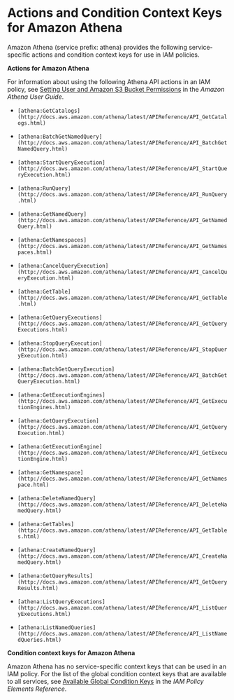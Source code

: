 # Actions and Condition Context Keys for Amazon Athena<a name="list_athena"></a>

Amazon Athena \(service prefix: athena\) provides the following service\-specific actions and condition context keys for use in IAM policies\.

**Actions for Amazon Athena**

For information about using the following Athena API actions in an IAM policy, see [Setting User and Amazon S3 Bucket Permissions](http://alpha-docs-aws.amazon.com/athena/latest/ug/access.html) in the *Amazon Athena User Guide*\.

+ `[athena:GetCatalogs](http://docs.aws.amazon.com/athena/latest/APIReference/API_GetCatalogs.html)`

+ `[athena:BatchGetNamedQuery](http://docs.aws.amazon.com/athena/latest/APIReference/API_BatchGetNamedQuery.html)`

+ `[athena:StartQueryExecution](http://docs.aws.amazon.com/athena/latest/APIReference/API_StartQueryExecution.html)`

+ `[athena:RunQuery](http://docs.aws.amazon.com/athena/latest/APIReference/API_RunQuery.html)`

+ `[athena:GetNamedQuery](http://docs.aws.amazon.com/athena/latest/APIReference/API_GetNamedQuery.html)`

+ `[athena:GetNamespaces](http://docs.aws.amazon.com/athena/latest/APIReference/API_GetNamespaces.html)`

+ `[athena:CancelQueryExecution](http://docs.aws.amazon.com/athena/latest/APIReference/API_CancelQueryExecution.html)`

+ `[athena:GetTable](http://docs.aws.amazon.com/athena/latest/APIReference/API_GetTable.html)`

+ `[athena:GetQueryExecutions](http://docs.aws.amazon.com/athena/latest/APIReference/API_GetQueryExecutions.html)`

+ `[athena:StopQueryExecution](http://docs.aws.amazon.com/athena/latest/APIReference/API_StopQueryExecution.html)`

+ `[athena:BatchGetQueryExecution](http://docs.aws.amazon.com/athena/latest/APIReference/API_BatchGetQueryExecution.html)`

+ `[athena:GetExecutionEngines](http://docs.aws.amazon.com/athena/latest/APIReference/API_GetExecutionEngines.html)`

+ `[athena:GetQueryExecution](http://docs.aws.amazon.com/athena/latest/APIReference/API_GetQueryExecution.html)`

+ `[athena:GetExecutionEngine](http://docs.aws.amazon.com/athena/latest/APIReference/API_GetExecutionEngine.html)`

+ `[athena:GetNamespace](http://docs.aws.amazon.com/athena/latest/APIReference/API_GetNamespace.html)`

+ `[athena:DeleteNamedQuery](http://docs.aws.amazon.com/athena/latest/APIReference/API_DeleteNamedQuery.html)`

+ `[athena:GetTables](http://docs.aws.amazon.com/athena/latest/APIReference/API_GetTables.html)`

+ `[athena:CreateNamedQuery](http://docs.aws.amazon.com/athena/latest/APIReference/API_CreateNamedQuery.html)`

+ `[athena:GetQueryResults](http://docs.aws.amazon.com/athena/latest/APIReference/API_GetQueryResults.html)`

+ `[athena:ListQueryExecutions](http://docs.aws.amazon.com/athena/latest/APIReference/API_ListQueryExecutions.html)`

+ `[athena:ListNamedQueries](http://docs.aws.amazon.com/athena/latest/APIReference/API_ListNamedQueries.html)`

**Condition context keys for Amazon Athena**

Amazon Athena has no service\-specific context keys that can be used in an IAM policy\. For the list of the global condition context keys that are available to all services, see [Available Global Condition Keys](reference_policies_condition-keys.md#AvailableKeys) in the *IAM Policy Elements Reference*\.